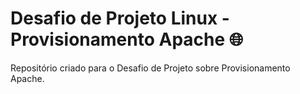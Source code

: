 # Desafio de Projeto Linux - Provisionamento Apache :globe_with_meridians:
Repositório criado para o Desafio de Projeto sobre Provisionamento Apache.

